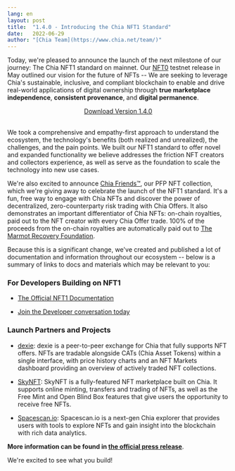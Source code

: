 ```yaml
---
lang: en
layout: post
title:  "1.4.0 - Introducing the Chia NFT1 Standard"
date:   2022-06-29
author: "[Chia Team](https://www.chia.net/team/)"
---
```


Today, we're pleased to announce the launch of the next milestone of our journey: The Chia NFT1 standard on mainnet. Our [NFT0](https://www.chia.net/2022/05/11/our-vision-for-chia-nfts.en.html) testnet release in May outlined our vision for the future of NFTs -- We are seeking to leverage Chia's sustainable, inclusive, and compliant blockchain to enable and drive real-world applications of digital ownership through **true marketplace independence**, **consistent provenance**, and **digital permanence**.

<p style="text-align: center;"><a class="button primary-button" href="/download" target="_blank">Download Version 1.4.0</a></p>
<br  />
We took a comprehensive and empathy-first approach to understand the ecosystem, the technology's benefits (both realized and unrealized), the challenges, and the pain points. We built our NFT1 standard to offer novel and expanded functionality we believe addresses the friction NFT creators and collectors experience, as well as serve as the foundation to scale the technology into new use cases.

We're also excited to announce [Chia Friends™](http://www.chiafriends.xyz/), our PFP NFT collection, which we're giving away to celebrate the launch of the NFT1 standard. It's a fun, free way to engage with Chia NFTs and discover the power of decentralized, zero-counterparty risk trading with Chia Offers. It also demonstrates an important differentiator of Chia NFTs: on-chain royalties, paid out to the NFT creator with every Chia Offer trade. 100% of the proceeds from the on-chain royalties are automatically paid out to [The Marmot Recovery Foundation](https://marmots.org).

Because this is a significant change, we've created and published a lot of documentation and information throughout our ecosystem -- below is a summary of links to docs and materials which may be relevant to you:


<h3>For Developers Building on NFT1</h3>

-   [The Official NFT1 Documentation](https://devs.chia.net/guides/nft-developer-guide)

-   [Join the Developer conversation today](https://developers.chia.net/c/nfts)


<h3>Launch Partners and Projects</h3>

-   [dexie](https://dexie.space/): dexie is a peer-to-peer exchange for Chia that fully supports NFT offers. NFTs are tradable alongside CATs (Chia Asset Tokens) within a single interface, with price history charts and an NFT Markets dashboard providing an overview of actively traded NFT collections.

-   [SkyNFT](https://skynft.org/): SkyNFT is a fully-featured NFT marketplace built on Chia. It supports online minting, transfers and trading of NFTs, as well as the Free Mint and Open Blind Box features that give users the opportunity to receive free NFTs.

-   [Spacescan.io](https://www.spacescan.io/): Spacescan.io is a next-gen Chia explorer that provides users with tools to explore NFTs and gain insight into the blockchain with rich data analytics.

**More information can be found in [the official press release](https://www.businesswire.com/news/home/20220629005363/en/Chia-Launches-Innovative-Expanded-NFT-Functionality-in-NFT1-Standard)**.

We're excited to see what you build!